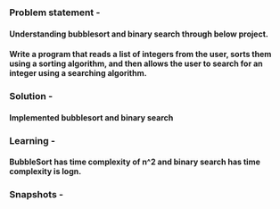 ### Problem statement - 
#### Understanding bubblesort and binary search through below project.
#### Write a program that reads a list of integers from the user, sorts them using a sorting algorithm, and then allows the user to search for an integer using a searching algorithm.

### Solution -
#### Implemented bubblesort and binary search

### Learning -
#### BubbleSort has time complexity of n^2 and binary search has time complexity is logn.

### Snapshots -